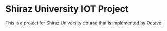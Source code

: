 # Shiraz University IOT Project

This is a project for Shiraz University course that is implemented by Octave.

